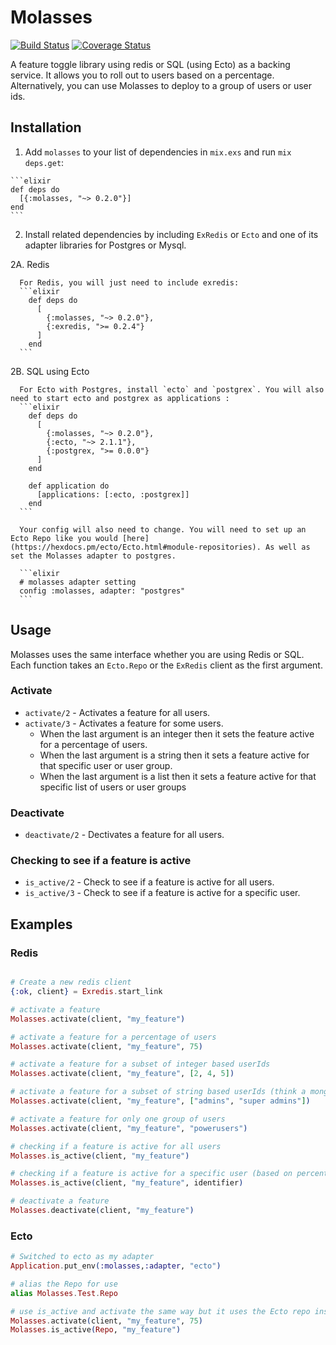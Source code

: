 # Molasses

[![Build Status](https://travis-ci.org/securingsincity/molasses.svg?branch=master)](https://travis-ci.org/securingsincity/molasses)
[![Coverage Status](https://coveralls.io/repos/github/securingsincity/molasses/badge.svg?branch=master)](https://coveralls.io/github/securingsincity/molasses?branch=master)

A feature toggle library using redis or SQL (using Ecto) as a backing service. It allows you to roll out to users based on a percentage. Alternatively, you can use Molasses to deploy to a group of users or user ids. 

## Installation

  1. Add `molasses` to your list of dependencies in `mix.exs` and run `mix deps.get`:

    ```elixir
    def deps do
      [{:molasses, "~> 0.2.0"}]
    end
    ```
  2. Install related dependencies by including `ExRedis` or `Ecto` and one of its adapter libraries for Postgres or Mysql. 
  
  2A. Redis

      For Redis, you will just need to include exredis: 
      ```elixir
        def deps do
          [
            {:molasses, "~> 0.2.0"},
            {:exredis, ">= 0.2.4"}
          ]
        end
      ```
    
  2B. SQL using Ecto


      For Ecto with Postgres, install `ecto` and `postgrex`. You will also need to start ecto and postgrex as applications : 
      ```elixir
        def deps do
          [
            {:molasses, "~> 0.2.0"},
            {:ecto, "~> 2.1.1"},
            {:postgrex, ">= 0.0.0"}
          ]
        end

        def application do
          [applications: [:ecto, :postgrex]]
        end
      ```

      Your config will also need to change. You will need to set up an Ecto Repo like you would [here](https://hexdocs.pm/ecto/Ecto.html#module-repositories). As well as set the Molasses adapter to postgres. 

      ```elixir
      # molasses adapter setting
      config :molasses, adapter: "postgres" 
      ```


    
## Usage

Molasses uses the same interface whether you are using Redis or SQL. Each function takes an `Ecto.Repo` or the `ExRedis` client as the first argument. 

### Activate

* `activate/2` - Activates a feature for all users.
* `activate/3` -  Activates a feature for some users.
  *  When the last argument is an integer then it sets the feature active for a percentage of users. 
  *  When the last argument is a string then it sets a feature active for that specific user or user group.
  *  When the last argument is a list then it sets a feature active for that specific list of users or user groups

### Deactivate

* `deactivate/2` - Dectivates a feature for all users. 

### Checking to see if a feature is active

* `is_active/2` - Check to see if a feature is active for all users.
* `is_active/3` - Check to see if a feature is active for a specific user.


## Examples

### Redis
```elixir

# Create a new redis client
{:ok, client} = Exredis.start_link

# activate a feature
Molasses.activate(client, "my_feature")

# activate a feature for a percentage of users
Molasses.activate(client, "my_feature", 75)

# activate a feature for a subset of integer based userIds 
Molasses.activate(client, "my_feature", [2, 4, 5])

# activate a feature for a subset of string based userIds (think a mongoId) or a list of groups
Molasses.activate(client, "my_feature", ["admins", "super admins"])

# activate a feature for only one group of users
Molasses.activate(client, "my_feature", "powerusers")

# checking if a feature is active for all users
Molasses.is_active(client, "my_feature")

# checking if a feature is active for a specific user (based on percentage, or user id/group)
Molasses.is_active(client, "my_feature", identifier)

# deactivate a feature
Molasses.deactivate(client, "my_feature")
```

### Ecto

```elixir
# Switched to ecto as my adapter
Application.put_env(:molasses,:adapter, "ecto")

# alias the Repo for use
alias Molasses.Test.Repo

# use is_active and activate the same way but it uses the Ecto repo instead of 
Molasses.activate(client, "my_feature", 75)
Molasses.is_active(Repo, "my_feature")
```

